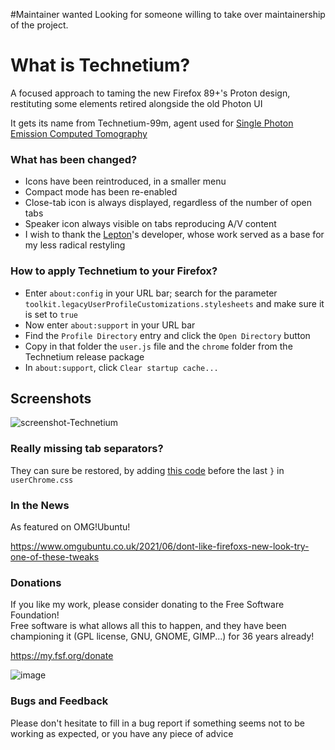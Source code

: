 #Maintainer wanted
Looking for someone willing to take over maintainership of the project.

# What is Technetium?
A focused approach to taming the new Firefox 89+'s Proton design, restituting some elements retired alongside the old Photon UI

It gets its name from Technetium-99m, agent used for [Single Photon Emission Computed Tomography](https://en.wikipedia.org/wiki/Single-photon_emission_computed_tomography)


### What has been changed?
- Icons have been reintroduced, in a smaller menu
- Compact mode has been re-enabled
- Close-tab icon is always displayed, regardless of the number of open tabs 
- Speaker icon always visible on tabs reproducing A/V content
- I wish to thank the [Lepton](https://github.com/black7375/Firefox-UI-Fix)'s developer, whose work served as a base for my less radical restyling


### How to apply Technetium to your Firefox?
-  Enter `about:config` in your URL bar; search for the parameter `toolkit.legacyUserProfileCustomizations.stylesheets` and make sure it is set to `true` 
-  Now enter `about:support` in your URL bar
-  Find the `Profile Directory` entry and click the `Open Directory` button
-  Copy in that folder the `user.js` file and the `chrome` folder from the Technetium release package
-  In `about:support`, click `Clear startup cache...`

## Screenshots

![screenshot-Technetium](https://user-images.githubusercontent.com/16632292/122136471-dca69480-ce42-11eb-8a49-6a13ad77c9aa.png)

### Really missing tab separators?
They can sure be restored, by adding [this code](https://pastebin.com/yHggpULx) before the last `}` in `userChrome.css`

### In the News   
As featured on OMG!Ubuntu!

https://www.omgubuntu.co.uk/2021/06/dont-like-firefoxs-new-look-try-one-of-these-tweaks

### Donations
If you like my work, please consider donating to the Free Software Foundation!   
Free software is what allows all this to happen, and they have been championing it (GPL license, GNU, GNOME, GIMP...) for 36 years already!

https://my.fsf.org/donate  

![image](https://user-images.githubusercontent.com/16632292/122197289-53ba4800-ce98-11eb-9d8c-f318f587619f.png)

### Bugs and Feedback
Please don't hesitate to fill in a bug report if something seems not to be working as expected, or you have any piece of advice
